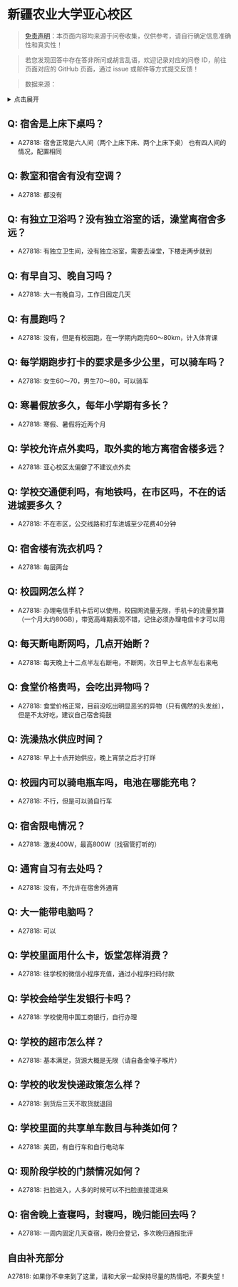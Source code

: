 # 新疆农业大学亚心校区

> [免责声明](https://colleges.chat/#_3)：本页面内容均来源于问卷收集，仅供参考，请自行确定信息准确性和真实性！

> 若您发现回答中存在答非所问或胡言乱语，欢迎记录对应的问卷 ID，前往页面对应的 GitHub 页面，通过 issue 或邮件等方式提交反馈！

> 数据来源：

<details><summary>点击展开</summary>
<ul>
<li>A27818: 匿名 (2025 年 04 月)</li>
</ul>
</details>

## Q: 宿舍是上床下桌吗？

- A27818: 宿舍正常是六人间（两个上床下床、两个上床下桌） 也有四人间的情况，配置相同

## Q: 教室和宿舍有没有空调？

- A27818: 都没有

## Q: 有独立卫浴吗？没有独立浴室的话，澡堂离宿舍多远？

- A27818: 有独立卫生间，没有独立浴室，需要去澡堂，下楼走两步就到

## Q: 有早自习、晚自习吗？

- A27818: 大一有晚自习，工作日固定几天

## Q: 有晨跑吗？

- A27818: 没有，但是有校园跑，在一学期内跑完60～80km，计入体育课

## Q: 每学期跑步打卡的要求是多少公里，可以骑车吗？

- A27818: 女生60～70，男生70～80，可以骑车

## Q: 寒暑假放多久，每年小学期有多长？

- A27818: 寒假、暑假将近两个月

## Q: 学校允许点外卖吗，取外卖的地方离宿舍楼多远？

- A27818: 亚心校区太偏僻了不建议点外卖

## Q: 学校交通便利吗，有地铁吗，在市区吗，不在的话进城要多久？

- A27818: 不在市区，公交线路和打车进城至少花费40分钟

## Q: 宿舍楼有洗衣机吗？

- A27818: 每层两台

## Q: 校园网怎么样？

- A27818: 办理电信手机卡后可以使用，校园网流量无限，手机卡的流量另算（一个月大约80GB），带宽高峰期表现不错，记住必须办理电信卡才可以用

## Q: 每天断电断网吗，几点开始断？

- A27818: 每天晚上十二点半左右断电，不断网，次日早上七点半左右来电

## Q: 食堂价格贵吗，会吃出异物吗？

- A27818: 食堂价格正常，目前没吃出明显恶劣的异物（只有偶然的头发丝），但是不太好吃，建议自己宿舍捣鼓

## Q: 洗澡热水供应时间？

- A27818: 早上十点开始供应，晚上宵禁之后才打烊

## Q: 校园内可以骑电瓶车吗，电池在哪能充电？

- A27818: 不行，但是可以骑自行车

## Q: 宿舍限电情况？

- A27818: 激发400W，最高800W（找宿管打听的）

## Q: 通宵自习有去处吗？

- A27818: 没有，不允许在宿舍外通宵

## Q: 大一能带电脑吗？

- A27818: 可以

## Q: 学校里面用什么卡，饭堂怎样消费？

- A27818: 往学校的微信小程序充值，通过小程序扫码付款

## Q: 学校会给学生发银行卡吗？

- A27818: 学校使用中国工商银行，自行办理

## Q: 学校的超市怎么样？

- A27818: 基本满足，货源大概是无限（请自备金嗓子喉片）

## Q: 学校的收发快递政策怎么样？

- A27818: 到货后三天不取货就退回

## Q: 学校里面的共享单车数目与种类如何？

- A27818: 美团，有自行车和自行电动车

## Q: 现阶段学校的门禁情况如何？

- A27818: 扫脸进入，人多的时候可以不扫脸直接混进来

## Q: 宿舍晚上查寝吗，封寝吗，晚归能回去吗？

- A27818: 一周内固定几天查宿，晚归会登记，多次晚归通报批评

## 自由补充部分

A27818: 如果你不幸来到了这里，请和大家一起保持尽量的热情吧，不要失望！